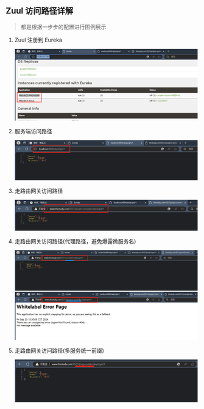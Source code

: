 ## Zuul 访问路径详解

> 都是根据一步步的配置进行图例展示

1. Zuul 注册到 Eureka

   ![Zuul 注册到 Eureka](./images/Zuul3.jpg)

2. 服务端访问路径

   ![Zuul 注册到 Eureka](./images/Zuul1.jpg)

3. 走路由网关访问路径

   ![Zuul 注册到 Eureka](./images/Zuul2.jpg)

4. 走路由网关访问路径(代理路径，避免爆露微服务名)

   ![Zuul 注册到 Eureka](./images/Zuul4.jpg)
   ![Zuul 注册到 Eureka](./images/Zuul5.jpg)

5. 走路由网关访问路径(多服务统一前缀)

   ![Zuul 注册到 Eureka](./images/Zuul6.jpg)
